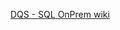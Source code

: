 [DQS - SQL OnPrem wiki](https://microsoft.sharepoint.com/teams/bidpwiki/Pages1/Data%20Quality%20Services.aspx)